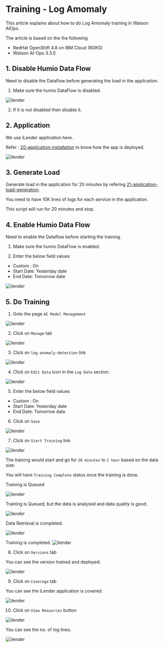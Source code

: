# Training - Log Amomaly

This article explains about how to do Log Amomaly training in Watson AIOps.

The article is based on the the following

- RedHat OpenShift 4.8 on IBM Cloud (ROKS)
- Watson AI-Ops 3.3.0

## 1. Disable Humio Data Flow

Need to disable the Dataflow before generating the load in the application.

1. Make sure the humio DataFlow is disabled.

![ilender](./images/image-00001.png)


2. If it is not disabled then disable it.

## 2. Application

We use iLender application here. 

Refer : [20-application-installation](../20-application-installation) to know how the app is deployed.

![ilender](./images/image-00002.png)

## 3. Generate Load

Generate load in the application for 20 minutes by refering [21-application-load-generation](../21-application-load-generation).

You need to have 10K lines of logs for each service in the application.

This script will run for 20 minutes and stop.

## 4. Enable Humio Data Flow

Need to enable the Dataflow before starting the training.

1. Make sure the humio DataFlow is enabled.

2. Enter the below field values

- Custom : On
- Start Date: Yesterday date
- End Date: Tomorrow date

![ilender](./images/i-10.png)


## 5. Do Training

1. Goto the page `AI Model Management`

![ilender](./images/image-00003.png)

2. Click on `Manage` tab

![ilender](./images/image-00004.png)

3. Click on `log-anomaly-detection` link

![ilender](./images/image-00005.png)

4. Click on `Edit Data` icon in the `Log Data` section.

![ilender](./images/image-00006.png)

5. Enter the below field values

- Custom : On
- Start Date: Yesterday date
- End Date: Tomorrow date

6. Click on `Save`

![ilender](./images/image-00007.png)

7. Click on `Start Training` link

![ilender](./images/image-00008.png)

The training would start and go for `20 minutes` to `1 hour` based on the data size.

You will have `Training Complete` status once the training is done.

Training is Queued

![ilender](./images/image-00009.png)

Training is Queued, but the data is analysed and data quality is good.

![ilender](./images/image-00010.png)

Data Retrieval is completed.

![ilender](./images/image-00012.png)

Training is completed.
![ilender](./images/image-00013.png)

8. Click on `Versions` tab

You can see the version trained and deployed.

![ilender](./images/image-00015.png)

9. Click on `Coverage` tab

You can see the iLender application is covered.

![ilender](./images/image-00016.png)

10. Click on `View Resources` button

![ilender](./images/image-00017.png)

You can see the no. of log lines.

![ilender](./images/image-00018.png)